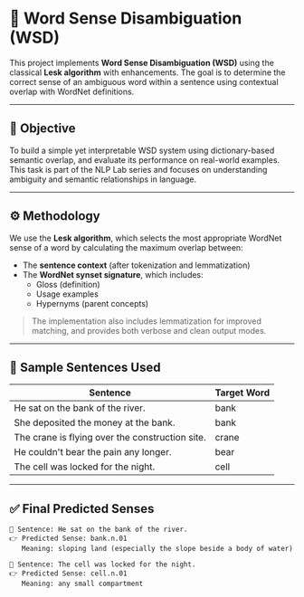 # 🧠 Word Sense Disambiguation (WSD)

This project implements **Word Sense Disambiguation (WSD)** using the classical **Lesk algorithm** with enhancements. The goal is to determine the correct sense of an ambiguous word within a sentence using contextual overlap with WordNet definitions.

---

## 📌 Objective

To build a simple yet interpretable WSD system using dictionary-based semantic overlap, and evaluate its performance on real-world examples. This task is part of the NLP Lab series and focuses on understanding ambiguity and semantic relationships in language.

---

## ⚙️ Methodology

We use the **Lesk algorithm**, which selects the most appropriate WordNet sense of a word by calculating the maximum overlap between:

- The **sentence context** (after tokenization and lemmatization)
- The **WordNet synset signature**, which includes:
  - Gloss (definition)
  - Usage examples
  - Hypernyms (parent concepts)

> The implementation also includes lemmatization for improved matching, and provides both verbose and clean output modes.

---

## 🧪 Sample Sentences Used

| Sentence                                                   | Target Word |
|------------------------------------------------------------|-------------|
| He sat on the bank of the river.                           | bank        |
| She deposited the money at the bank.                       | bank        |
| The crane is flying over the construction site.            | crane       |
| He couldn't bear the pain any longer.                      | bear        |
| The cell was locked for the night.                         | cell        |

---

## ✅ Final Predicted Senses

```text
🔹 Sentence: He sat on the bank of the river.
👉 Predicted Sense: bank.n.01
   Meaning: sloping land (especially the slope beside a body of water)

🔹 Sentence: The cell was locked for the night.
👉 Predicted Sense: cell.n.01
   Meaning: any small compartment
